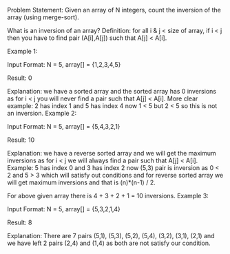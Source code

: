 Problem Statement: Given an array of N integers, count the inversion of the array (using merge-sort).

What is an inversion of an array? Definition: for all i & j < size of array, if i < j then you have to find pair (A[i],A[j]) such that A[j] < A[i].

Example 1:

Input Format: N = 5, array[] = {1,2,3,4,5}

Result: 0

Explanation: we have a sorted array and the sorted array 
has 0 inversions as for i < j you will never find a pair 
such that A[j] < A[i]. More clear example: 2 has index 1 
and 5 has index 4 now 1 < 5 but 2 < 5 so this is not an 
inversion.
Example 2:

Input Format: N = 5, array[] = {5,4,3,2,1}

Result: 10

Explanation: we have a reverse sorted array and we will 
get the maximum inversions as for i < j we will always 
find a pair such that A[j] < A[i]. 
Example: 5 has index 0 and 3 has index 2 now (5,3) pair 
is inversion as 0 < 2 and 5 > 3 which will satisfy out 
conditions and for reverse sorted array we will get 
maximum inversions and that is (n)*(n-1) / 2.

For above given array there is 4 + 3 + 2 + 1 = 10 inversions.
Example 3:

Input Format: N = 5, array[] = {5,3,2,1,4}

Result: 8

Explanation: There are 7 pairs (5,1), (5,3), (5,2), (5,4),
(3,2), (3,1), (2,1) and we have left 2 pairs (2,4) and 
(1,4) as both are not satisfy our condition. 